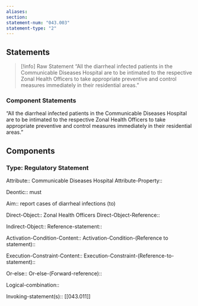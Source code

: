 ```yaml
---
aliases: 
section: 
statement-num: "043.003"
statement-type: "2"
---
```

## Statements 
> [!info] Raw Statement
> “All the diarrheal infected patients in the Communicable Diseases Hospital are to be intimated to the respective Zonal Health Officers to take appropriate preventive and control measures immediately in their residential areas.”  
> 

### Component Statements
“All the diarrheal infected patients in the Communicable Diseases Hospital are to be intimated to the respective Zonal Health Officers to take appropriate preventive and control measures immediately in their residential areas.”  
## Components
### Type: Regulatory Statement
Attribute:: Communicable Diseases Hospital
Attribute-Property::

Deontic:: must

Aim:: report cases of diarrheal infections (to)

Direct-Object:: Zonal Health Officers
Direct-Object-Reference:: 

Indirect-Object::
	Reference-statement::

Activation-Condition-Content::
	Activation-Condition-(Reference to statement)::

Execution-Constraint-Content::
	Execution-Constraint-(Reference-to-statement)::

Or-else::
	Or-else-(Forward-reference)::

Logical-combination::

Invoking-statement(s):: [[043.011]]